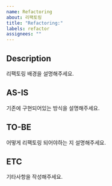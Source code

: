```yaml
---
name: Refactoring
about: 리팩토링
title: "Refactoring:"
labels: refactor
assignees: ""
---
```


## Description

리팩토링 배경을 설명해주세요.

## AS-IS

기존에 구현되어있는 방식을 설명해주세요.

## TO-BE

어떻게 리팩토링 되어야하는 지 설명해주세요.

## ETC

기타사항을 작성해주세요.
